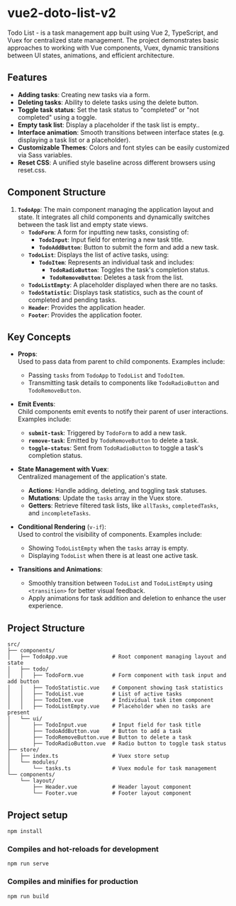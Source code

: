 # vue2-doto-list-v2

Todo List - is a task management app built using Vue 2, TypeScript, and Vuex for centralized state management. The project demonstrates basic approaches to working with Vue components, Vuex, dynamic transitions between UI states, animations, and efficient architecture.

## Features

- **Adding tasks**: Creating new tasks via a form.
- **Deleting tasks**: Ability to delete tasks using the delete button.
- **Toggle task status**: Set the task status to "completed" or "not completed" using a toggle.
- **Empty task list**: Display a placeholder if the task list is empty..
- **Interface animation**: Smooth transitions between interface states (e.g. displaying a task list or a placeholder).
- **Customizable Themes**: Colors and font styles can be easily customized via Sass variables.
- **Reset CSS**: A unified style baseline across different browsers using reset.css.


## Component Structure

1. **`TodoApp`**: The main component managing the application layout and state. It integrates all child components and dynamically switches between the task list and empty state views.
   - **`TodoForm`**: A form for inputting new tasks, consisting of:
     - **`TodoInput`**: Input field for entering a new task title.
     - **`TodoAddButton`**: Button to submit the form and add a new task.
   - **`TodoList`**: Displays the list of active tasks, using:
     - **`TodoItem`**: Represents an individual task and includes:
       - **`TodoRadioButton`**: Toggles the task's completion status.
       - **`TodoRemoveButton`**: Deletes a task from the list.
   - **`TodoListEmpty`**: A placeholder displayed when there are no tasks.
   - **`TodoStatistic`**: Displays task statistics, such as the count of completed and pending tasks.
   - **`Header`**: Provides the application header.
   - **`Footer`**: Provides the application footer.

## Key Concepts

- **Props**:  
  Used to pass data from parent to child components. Examples include:  
  - Passing `tasks` from `TodoApp` to `TodoList` and `TodoItem`.  
  - Transmitting task details to components like `TodoRadioButton` and `TodoRemoveButton`.

- **Emit Events**:  
  Child components emit events to notify their parent of user interactions. Examples include:  
  - **`submit-task`**: Triggered by `TodoForm` to add a new task.  
  - **`remove-task`**: Emitted by `TodoRemoveButton` to delete a task.  
  - **`toggle-status`**: Sent from `TodoRadioButton` to toggle a task's completion status.

- **State Management with Vuex**:  
  Centralized management of the application's state.  
  - **Actions**: Handle adding, deleting, and toggling task statuses.  
  - **Mutations**: Update the `tasks` array in the Vuex store.  
  - **Getters**: Retrieve filtered task lists, like `allTasks`, `completedTasks`, and `incompleteTasks`.

- **Conditional Rendering** (`v-if`):  
  Used to control the visibility of components. Examples include:  
  - Showing `TodoListEmpty` when the `tasks` array is empty.  
  - Displaying `TodoList` when there is at least one active task.  

- **Transitions and Animations**:  
  - Smoothly transition between `TodoList` and `TodoListEmpty` using `<transition>` for better visual feedback.  
  - Apply animations for task addition and deletion to enhance the user experience.

## Project Structure

```plaintext
src/
├── components/
│   ├── TodoApp.vue              # Root component managing layout and state
│   ├── todo/
│   │   ├── TodoForm.vue         # Form component with task input and add button
│   │   ├── TodoStatistic.vue    # Component showing task statistics
│   │   ├── TodoList.vue         # List of active tasks
│   │   ├── TodoItem.vue         # Individual task item component
│   │   ├── TodoListEmpty.vue    # Placeholder when no tasks are present
│   └── ui/
│       ├── TodoInput.vue        # Input field for task title
│       ├── TodoAddButton.vue    # Button to add a task
│       ├── TodoRemoveButton.vue # Button to delete a task
│       ├── TodoRadioButton.vue  # Radio button to toggle task status
├── store/
│   ├── index.ts                 # Vuex store setup
│   └── modules/
│       └── tasks.ts             # Vuex module for task management
└── components/
    └── layout/
        ├── Header.vue           # Header layout component
        └── Footer.vue           # Footer layout component
```

## Project setup
```
npm install
```

### Compiles and hot-reloads for development
```
npm run serve
```

### Compiles and minifies for production
```
npm run build
```
